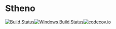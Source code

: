 # Stheno

[![Build Status](https://travis-ci.org/willtebbutt/Stheno.jl.svg?branch=master)](https://travis-ci.org/willtebbutt/Stheno.jl)[![Windows Build Status](https://ci.appveyor.com/api/projects/status/32r7s2skrgm9ubva?svg=true)](https://ci.appveyor.com/project/willtebbutt/stheno-jl/branch/master)[![codecov.io](http://codecov.io/github/willtebbutt/Stheno.jl/coverage.svg?branch=master)](http://codecov.io/github/willtebbutt/Stheno.jl?branch=master)
